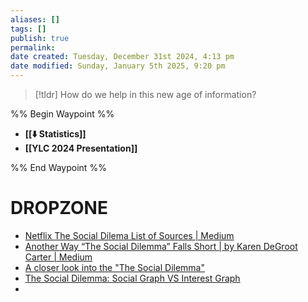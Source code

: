 ```yaml
---
aliases: []
tags: []
publish: true
permalink:
date created: Tuesday, December 31st 2024, 4:13 pm
date modified: Sunday, January 5th 2025, 9:20 pm
---
```


> [!tldr] 
> How do we help in this new age of information?

%% Begin Waypoint %%
- **[[⬇️ Statistics]]**
- **[[YLC 2024 Presentation]]**

%% End Waypoint %%

# DROPZONE

- [Netflix The Social Dilema List of Sources | Medium](https://medium.com/@thiqnthin_88763/references-from-netflixs-the-social-dilemma-91c84af1e34e)
- [Another Way “The Social Dilemma” Falls Short | by Karen DeGroot Carter | Medium](https://karendegrootcarter.medium.com/another-way-the-social-dilemma-fell-short-be4d2148c7fc)
- [A closer look into the "The Social Dilemma"](https://www.fsunews.com/story/entertainment/2020/10/04/closer-look-into-the-social-dilemma/3609349001/)
- [The Social Dilemma: Social Graph VS Interest Graph](https://itmunch.com/social-graph-vs-interest-graph-the-social-dilemma/)
- 